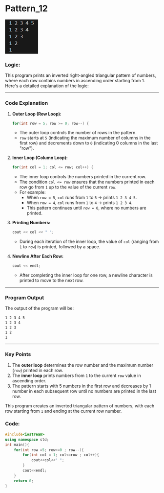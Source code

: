 # Pattern_12
![](./pics/Pattern_12.png)

### Logic:
This program prints an inverted right-angled triangular pattern of numbers, where each row contains numbers in ascending order starting from 1. Here's a detailed explanation of the logic:

---

### Code Explanation

1. **Outer Loop (Row Loop):**
   ```cpp
   for(int row = 5; row >= 0; row--) {
   ```
   - The outer loop controls the number of rows in the pattern.
   - `row` starts at `5` (indicating the maximum number of columns in the first row) and decrements down to `0` (indicating 0 columns in the last "row").

2. **Inner Loop (Column Loop):**
   ```cpp
   for(int col = 1; col <= row; col++) {
   ```
   - The inner loop controls the numbers printed in the current row.
   - The condition `col <= row` ensures that the numbers printed in each row go from `1` up to the value of the current `row`.
   - For example:
     - When `row = 5`, `col` runs from `1` to `5` → prints `1 2 3 4 5`.
     - When `row = 4`, `col` runs from `1` to `4` → prints `1 2 3 4`.
     - This pattern continues until `row = 0`, where no numbers are printed.

3. **Printing Numbers:**
   ```cpp
   cout << col << " ";
   ```
   - During each iteration of the inner loop, the value of `col` (ranging from `1` to `row`) is printed, followed by a space.

4. **Newline After Each Row:**
   ```cpp
   cout << endl;
   ```
   - After completing the inner loop for one row, a newline character is printed to move to the next row.

---

### Program Output

The output of the program will be:

```
1 2 3 4 5 
1 2 3 4 
1 2 3 
1 2 
1 
```

---

### Key Points
1. The **outer loop** determines the row number and the maximum number (`row`) printed in each row.
2. The **inner loop** prints numbers from `1` to the current `row` value in ascending order.
3. The pattern starts with 5 numbers in the first row and decreases by 1 number in each subsequent row until no numbers are printed in the last row.

This program creates an inverted triangular pattern of numbers, with each row starting from `1` and ending at the current row number.

### Code:
```cpp
#include<iostream>
using namespace std;
int main(){
    for(int row =5; row>=0 ; row--){
        for(int col = 1; col<=row ; col++){
            cout<<col<<" ";
        }
        cout<<endl;
    }
    return 0;
}
```
